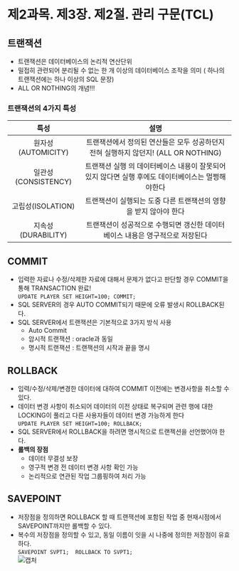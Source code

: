 # 제2과목. 제3장. 제2절. 관리 구문(TCL)

## 트랜잭션
- 트랜잭션은 데이터베이스의 논리적 연산단위 
- 밀접히 관련되어 분리될 수 없는 한 개 이상의 데이터베이스 조작을 의미 ( 하나의 트랜잭션에는 하나 이상의 SQL 문장)
- ALL OR NOTHING의 개념!!!

### 트랜잭션의 4가지 특성
|특성|설명|
|:--:|:--:|
|원자성(AUTOMICITY)|트랜잭션에서 정의된 연산들은 모두 성공하던지 전혀 실행하지 않던지! (ALL OR NOTHING)|
|일관성(CONSISTENCY)|트랜잭션 실행 의 데이터베이스 내용이 잘못되어 있지 않다면 실행 후에도 데이터베이스는 멀쩡해야한다|
|고립성(ISOLATION)|트랜잭션이 실행되는 도중 다른 트랜잭션의 영향을 받지 않아야 한다|
|지속성(DURABILITY)|트랜잭션이 성공적으로 수행되면 갱신한 데이터베이스 내용은 영구적으로 저장된다|

## COMMIT
- 입력한 자료나 수정/삭제한 자료에 대해서 문제가 없다고 판단할 경우 COMMIT을 통해 TRANSACTION 완료!<br/>
```UPDATE PLAYER SET HEIGHT=100; COMMIT;```<br/>
- SQL SERVER의 경우 AUTO COMMIT되기 때문에 오류 발생시 ROLLBACK된다.<br/>
- SQL SERVER에서 트랜잭션은 기본적으로 3가지 방식 사용<br/>
   - Auto Commit<br/>
   - 암시적 트랜잭션 : oracle과 동일<br/>
   - 명시적 트랜잭션 : 트랜잭션의 시작과 끝을 명시<br/>
   <sub/>

## ROLLBACK
- 입력/수정/삭제/변경한 데이터에 대하여 COMMIT 이전에는 변경사항을 취소할 수 있다.
- 데이터 변경 사항이 취소되어 데이터의 이전 상태로 복구되며 관련 행에 대한 LOCKING이 풀리고 다른 사용자들이 데이터 변경 가능하게 한다<br/>
``` UPDATE PLAYER SET HEIGHT=100; ROLLBACK; ```<br/>
- SQL SERVER에서 ROLLBACK을 하려면 명시적으로 트랜젝션을 선언했어야 한다.
-  **롤백의 장점**
   - 데이터 무결성 보장
   - 영구적 변경 전 데이터 변경 사항 확인 가능
   - 논리적으로 연관된 작업 그룹핑하여 처리 가능

## SAVEPOINT
- 저장점을 정의하면 ROLLBACK 할 때 트랜잭션에 포함된 작업 중 현재시점에서 SAVEPOINT까지만 롤백할 수 있다.
- 복수의 저장점을 정의할 수 있고, 동일 이름이 잇을  시 나중에 정의한 저장점이 유효하다.<br/>
```SAVEPOINT SVPT1;  ROLLBACK TO SVPT1;```<br/>
![캡처](https://user-images.githubusercontent.com/53633646/109477519-77a97780-7abb-11eb-9b6c-7431be1a5792.PNG)
